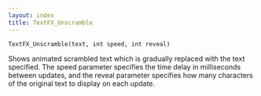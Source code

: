 ```yaml
---
layout: index
title: TextFX_Unscramble
---
```


    TextFX_Unscramble(text, int speed, int reveal)

Shows animated scrambled text which is gradually replaced with the text specified. The speed parameter specifies the time delay in milliseconds between updates, and the reveal parameter specifies how many characters of the original text to display on each update.
